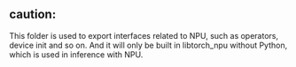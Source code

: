 ## caution:

This folder is used to export interfaces related to NPU, such as operators, device init and so on. And it will only be built in libtorch_npu without Python, which is used in inference with NPU.
